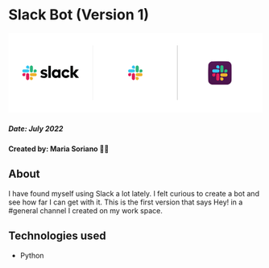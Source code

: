 # Slack Bot (Version 1) 
![Slack logo](slacklogo.png)
##### Date: July 2022
#### Created by: Maria Soriano 👋🏼


## About
I have found myself using Slack a lot lately. I felt curious to create a bot and see how far I can get with it.
This is the first version that says Hey! in a #general channel I created on my work space.


## Technologies used
* Python

